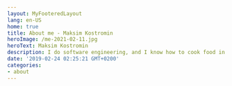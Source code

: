 ```yaml
---
layout: MyFooteredLayout
lang: en-US
home: true
title: About me - Maksim Kostromin
heroImage: /me-2021-02-11.jpg
heroText: Maksim Kostromin
description: I do software engineering, and I know how to cook food in the microwave 😄
date: '2019-02-24 02:25:21 GMT+0200'
categories:
- about
---
```


<MyJoke :value="''"/>
